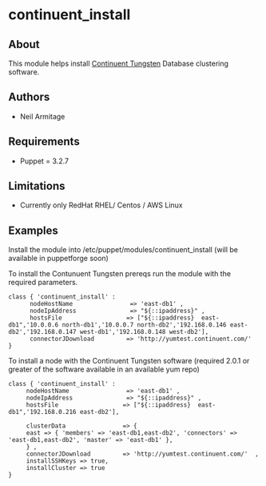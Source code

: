 # continuent_install

## About

This module helps install [Continuent Tungsten](https://www.continuent.com) Database clustering software.


## Authors

* Neil Armitage


## Requirements

* Puppet = 3.2.7

## Limitations

* Currently only RedHat RHEL/ Centos / AWS Linux

## Examples

Install the module into /etc/puppet/modules/continuent_install (will be available in puppetforge soon)

To install the Contunuent Tungsten prereqs run the module with the required parameters.

 ```puppet
 class { 'continuent_install' :
       nodeHostName                => 'east-db1' ,
       nodeIpAddress               => "${::ipaddress}" ,
       hostsFile                  => ["${::ipaddress}  east-db1",'10.0.0.6 north-db1','10.0.0.7 north-db2','192.168.0.146 east-db2','192.168.0.147 west-db1','192.168.0.148 west-db2'],
       connectorJDownload         => 'http://yumtest.continuent.com/'
 }

 ```

 To install a node with the Continuent Tungsten software (required 2.0.1 or greater of the software available in an available yum repo)
  ```puppet
 class { 'continuent_install' :
       nodeHostName                => 'east-db1' ,
       nodeIpAddress               => "${::ipaddress}" ,
       hostsFile                  => ["${::ipaddress}  east-db1",'192.168.0.216 east-db2'],

       clusterData                => {
       east => { 'members' => 'east-db1,east-db2', 'connectors' => 'east-db1,east-db2', 'master' => 'east-db1' },
       } ,
       connectorJDownload         => 'http://yumtest.continuent.com/'  ,
       installSSHKeys => true,
       installCluster => true
 }

  ```

